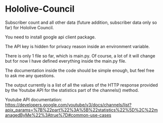# Hololive-Council
Subscriber count and all other data (future addition, subscriber data only so far) for Hololive Council.

You need to install google api client package.

The API key is hidden for privacy reason inside an environment variable.

There is only 1 file so far, which is main.py.  Of course, a lot of it will change but for now I have defined everything inside the main.py file. 

The documentation inside the code should be simple enough, but feel free to ask me any questions.

The output currently is a list of all the values of the HTTP response provided by the Youtube API for the statistics part of the channels() method.


Youtube API documentation: https://developers.google.com/youtube/v3/docs/channels/list?apix_params=%7B%22part%22%3A%5B%22statistics%22%5D%2C%22managedByMe%22%3Atrue%7D#common-use-cases

